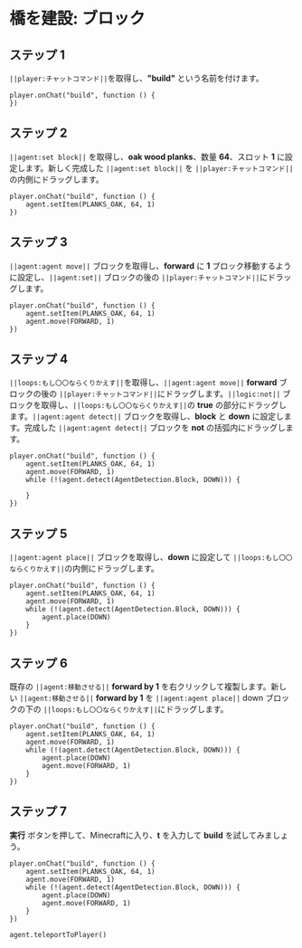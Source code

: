 # 橋を建設: ブロック


## ステップ 1
``||player:チャットコマンド||``を取得し、**"build"** という名前を付けます。

```blocks
player.onChat("build", function () {
})
```

## ステップ 2
``||agent:set block||`` を取得し、**oak wood planks**、数量 **64**、スロット **1** に設定します。新しく完成した ``||agent:set block||`` を ``||player:チャットコマンド||``の内側にドラッグします。

```blocks
player.onChat("build", function () {
    agent.setItem(PLANKS_OAK, 64, 1)
})
```

## ステップ 3
``||agent:agent move||`` ブロックを取得し、**forward** に **1** ブロック移動するように設定し、``||agent:set||`` ブロックの後の ``||player:チャットコマンド||``にドラッグします。

```blocks
player.onChat("build", function () {
    agent.setItem(PLANKS_OAK, 64, 1)
    agent.move(FORWARD, 1)
})
```

## ステップ 4

``||loops:もし〇〇ならくりかえす||``を取得し、``||agent:agent move||`` **forward** ブロックの後の ``||player:チャットコマンド||``にドラッグします。``||logic:not||`` ブロックを取得し、``||loops:もし〇〇ならくりかえす||``の **true** の部分にドラッグします。``||agent:agent detect||`` ブロックを取得し、**block** と **down** に設定します。完成した ``||agent:agent detect||`` ブロックを **not** の括弧内にドラッグします。

```blocks
player.onChat("build", function () {
    agent.setItem(PLANKS_OAK, 64, 1)
    agent.move(FORWARD, 1)
    while (!(agent.detect(AgentDetection.Block, DOWN))) {
    	
    }
})
```

## ステップ 5

``||agent:agent place||`` ブロックを取得し、**down** に設定して ``||loops:もし〇〇ならくりかえす||``の内側にドラッグします。

```blocks
player.onChat("build", function () {
    agent.setItem(PLANKS_OAK, 64, 1)
    agent.move(FORWARD, 1)
    while (!(agent.detect(AgentDetection.Block, DOWN))) {
        agent.place(DOWN)
    }
})
```

## ステップ 6

既存の ``||agent:移動させる||`` **forward by 1** を右クリックして複製します。新しい ``||agent:移動させる||`` **forward by 1** を ``||agent:agent place||`` down ブロックの下の ``||loops:もし〇〇ならくりかえす||``にドラッグします。

```blocks
player.onChat("build", function () {
    agent.setItem(PLANKS_OAK, 64, 1)
    agent.move(FORWARD, 1)
    while (!(agent.detect(AgentDetection.Block, DOWN))) {
        agent.place(DOWN)
        agent.move(FORWARD, 1)
    }
})
```

## ステップ 7
**実行** ボタンを押して、Minecraftに入り、**t** を入力して **build** を試してみましょう。

```blocks
player.onChat("build", function () { 
    agent.setItem(PLANKS_OAK, 64, 1) 
    agent.move(FORWARD, 1) 
    while (!(agent.detect(AgentDetection.Block, DOWN))) { 
        agent.place(DOWN) 
        agent.move(FORWARD, 1) 
    } 
}) 
```

```ghost
agent.teleportToPlayer()
```